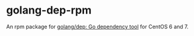 golang-dep-rpm
==============

An rpm package for [golang/dep: Go dependency tool](https://github.com/golang/dep) for CentOS 6 and 7.
